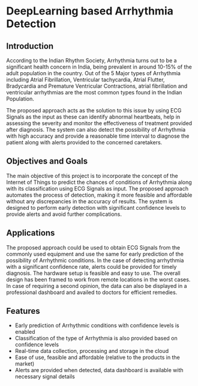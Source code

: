 # DeepLearning based Arrhythmia Detection

## Introduction

According to the Indian Rhythm Society, Arrhythmia turns out to be a significant health concern in India, being prevalent in around 10-15% of the adult population in the country. Out of the 5 Major types of Arrhythmia including Atrial Fibrillation, Ventricular tachycardia, Atrial Flutter, Bradycardia and Premature Ventricular Contractions, atrial fibrillation and ventricular arrhythmias are the most common types found in the Indian Population. 

The proposed approach acts as the solution to this issue by using ECG Signals as the input as these can identify abnormal heartbeats, help in assessing the severity and monitor the effectiveness of treatment provided after diagnosis. The system can also detect the possibility of Arrhythmia with high accuracy and provide a reasonable time interval to diagnose the patient along with alerts provided to the concerned caretakers.

## Objectives and Goals

The main objective of this project is to incorporate the concept of the Internet of Things to predict the chances of conditions of Arrhythmia along with its classification using ECG Signals as input. The proposed approach automates the process of detection, making it more feasible and affordable without any discrepancies in the accuracy of results. The system is designed to perform early detection with significant confidence levels to provide alerts and avoid further complications.

## Applications

The proposed approach could be used to obtain ECG Signals from the commonly used equipment and use the same for early prediction of the possibility of Arrhythmic conditions. In the case of detecting arrhythmia with a significant confidence rate, alerts could be provided for timely diagnosis. The hardware setup is feasible and easy to use. The overall design has been framed to work from remote locations in the worst cases. In case of requiring a second opinion, the data can also be displayed in a professional dashboard and availed to doctors for efficient remedies.

## Features

- Early prediction of Arrhythmic conditions with confidence levels is enabled
- Classification of the type of Arrhythmia is also provided based on confidence levels
- Real-time data collection, processing and storage in the cloud
- Ease of use, feasible and affordable (relative to the products in the market)
- Alerts are provided when detected, data dashboard is available with necessary signal details

